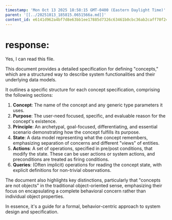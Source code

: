 ```yaml
---
timestamp: 'Mon Oct 13 2025 18:58:15 GMT-0400 (Eastern Daylight Time)'
parent: '[[../20251013_185815.0651566a.md]]'
content_id: e6141d962a4bf7d8e63bb1ee17885d7326c63461b0cbc36ab2caff70f24c5a87
---
```


# response:

Yes, I can read this file.

This document provides a detailed specification for defining "concepts," which are a structured way to describe system functionalities and their underlying data models.

It outlines a specific structure for each concept specification, comprising the following sections:

1. **Concept**: The name of the concept and any generic type parameters it uses.
2. **Purpose**: The user-need focused, specific, and evaluable reason for the concept's existence.
3. **Principle**: An archetypal, goal-focused, differentiating, and essential scenario demonstrating how the concept fulfills its purpose.
4. **State**: A data model representing what the concept remembers, emphasizing separation of concerns and different "views" of entities.
5. **Actions**: A set of operations, specified in pre/post conditions, that modify the state. These can be user actions or system actions, and preconditions are treated as firing conditions.
6. **Queries**: (Often implicit) operations for reading the concept state, with explicit definitions for non-trivial observations.

The document also highlights key distinctions, particularly that "concepts are not objects" in the traditional object-oriented sense, emphasizing their focus on encapsulating a complete behavioral concern rather than individual object properties.

In essence, it's a guide for a formal, behavior-centric approach to system design and specification.
